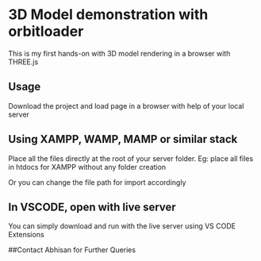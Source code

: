 # 3D Model demonstration with orbitloader

This is my first hands-on with 3D model rendering in a browser with THREE.js

## Usage

Download the project and load page in a browser with help of your local server

## Using XAMPP, WAMP, MAMP or similar stack 
Place all the files directly at the root of your server folder. 
Eg: 
place all files in htdocs for XAMPP without any folder creation

Or you can change the file path for import accordingly

## In VSCODE, open with live server

You can simply download and run with the live server using VS CODE Extensions 

##Contact Abhisan for Further Queries